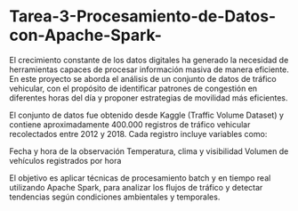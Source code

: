 # Tarea-3-Procesamiento-de-Datos-con-Apache-Spark-
El crecimiento constante de los datos digitales ha generado la necesidad de herramientas capaces de procesar información masiva de manera eficiente. En este proyecto se aborda el análisis de un conjunto de datos de tráfico vehicular, con el propósito de identificar patrones de congestión en diferentes horas del día y proponer estrategias de movilidad más eficientes. 

El conjunto de datos fue obtenido desde Kaggle (Traffic Volume Dataset) y contiene aproximadamente 400.000 registros de tráfico vehicular recolectados entre 2012 y 2018. Cada registro incluye variables como: 

Fecha y hora de la observación 
Temperatura, clima y visibilidad 
Volumen de vehículos registrados por hora 

El objetivo es aplicar técnicas de procesamiento batch y en tiempo real utilizando Apache Spark, para analizar los flujos de tráfico y detectar tendencias según condiciones ambientales y temporales.
